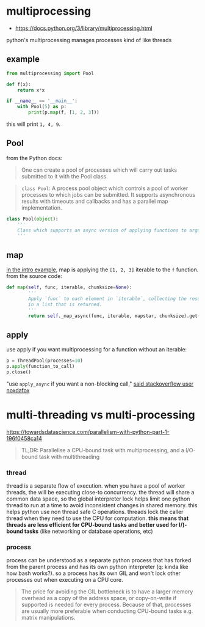 # multiprocessing
- https://docs.python.org/3/library/multiprocessing.html

python's multiprocessing manages processes kind of like threads

## example
```python
from multiprocessing import Pool

def f(x):
    return x*x

if __name__ == '__main__':
    with Pool(5) as p:
        print(p.map(f, [1, 2, 3]))
```

this will print `1, 4, 9`.


## Pool
from the Python docs: 
> One can create a pool of processes which will carry out tasks submitted to it with the Pool class.  

> `class Pool`: A process pool object which controls a pool of worker processes to which jobs can be submitted. It supports asynchronous results with timeouts and callbacks and has a parallel map implementation.
```python
class Pool(object):
    '''
    Class which supports an async version of applying functions to arguments.
    '''
```

## map
[in the intro example](#example), map is applying the `[1, 2, 3]` iterable to the `f` function. from the source code:
```python
def map(self, func, iterable, chunksize=None):
        '''
        Apply `func` to each element in `iterable`, collecting the results
        in a list that is returned.
        '''
        return self._map_async(func, iterable, mapstar, chunksize).get()
```

## apply
use apply if you want multiprocessing for a function without an iterable:
```python
p = ThreadPool(processes=10)
p.apply(function_to_call)
p.close()
```

"use `apply_async` if you want a non-blocking call," [said stackoverflow user noxdafox](https://stackoverflow.com/questions/43565035/python-multiprocessing-pool-how-to-use-with-no-iterable#answer-43565080)

# multi-threading vs multi-processing
https://towardsdatascience.com/parallelism-with-python-part-1-196f0458ca14
> TL;DR: Parallelise a CPU-bound task with multiprocessing, and a I/O-bound task with multithreading

### thread
thread is a separate flow of execution. when you have a pool of worker threads, the will be executing close-to concurrency. the thread will share a common data space, so the global interpreter lock helps limit one python thread to run at a time to avoid inconsistent changes in shared memory. this helps python use non thread safe C operations. threads lock the caller thread when they need to use the CPU for computation. **this means that threads are less efficient for CPU-bound tasks and better used for I/)-bound tasks** (like networking or database operations, etc)

### process
process can be understood as a separate python process that has forked from the parent process and has its own python interpreter (q: kinda like how bash works?). so a process has its own GIL and won't lock other processes out when executing on a CPU core.
> The price for avoiding the GIL bottleneck is to have a larger memory overhead as a copy of the address space, or copy-on-write if supported is needed for every process. Because of that, processes are usually more preferable when conducting CPU-bound tasks e.g. matrix manipulations.
